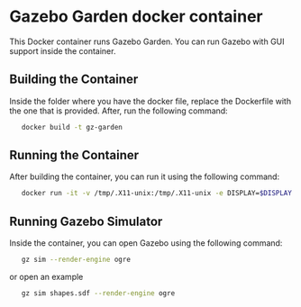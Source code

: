 # Gazebo Garden docker container

This Docker container runs Gazebo Garden. You can run Gazebo with GUI support inside the container. 

## Building the Container

Inside the folder where you have the docker file, replace the Dockerfile with the one that is provided. After, run the following command:

```bash
   docker build -t gz-garden
```

## Running the Container

After building the container, you can run it using the following command:

```bash
   docker run -it -v /tmp/.X11-unix:/tmp/.X11-unix -e DISPLAY=$DISPLAY gz-garden
```

## Running Gazebo Simulator

Inside the container, you can open Gazebo using the following command:

```bash
   gz sim --render-engine ogre
```
or open an example

```bash
   gz sim shapes.sdf --render-engine ogre
```
